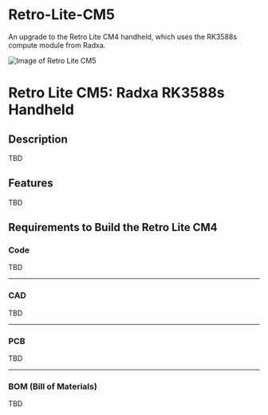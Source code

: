# Retro-Lite-CM5
An upgrade to the Retro Lite CM4 handheld, which uses the RK3588s compute module from Radxa. 

![Image of Retro Lite CM5](https://i.imgur.com/EQzkV89.png)
# Retro Lite CM5: Radxa RK3588s Handheld 

## Description
 
TBD

## Features

TBD

## Requirements to Build the Retro Lite CM4

### Code 

TBD

-------------------------------------------------------------------------------------------------------

### CAD
TBD

-------------------------------------------------------------------------------------------------------

### PCB
TBD

-------------------------------------------------------------------------------------------------------

### BOM (Bill of Materials) 
TBD


